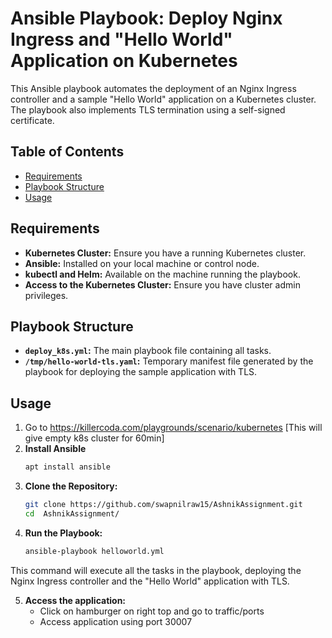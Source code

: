 # Ansible Playbook: Deploy Nginx Ingress and "Hello World" Application on Kubernetes

This Ansible playbook automates the deployment of an Nginx Ingress controller and a sample "Hello World" application on a Kubernetes cluster. The playbook also implements TLS termination using a self-signed certificate.

## Table of Contents
- [Requirements](#requirements)
- [Playbook Structure](#playbook-structure)
- [Usage](#usage)

## Requirements
- **Kubernetes Cluster:** Ensure you have a running Kubernetes cluster.
- **Ansible:** Installed on your local machine or control node.
- **kubectl and Helm:** Available on the machine running the playbook.
- **Access to the Kubernetes Cluster:** Ensure you have cluster admin privileges.

## Playbook Structure

- **`deploy_k8s.yml`:** The main playbook file containing all tasks.
- **`/tmp/hello-world-tls.yaml`:** Temporary manifest file generated by the playbook for deploying the sample application with TLS.

## Usage

1. Go to https://killercoda.com/playgrounds/scenario/kubernetes [This will give empty k8s cluster for 60min]
2. **Install Ansible**
   ```bash
   apt install ansible
3. **Clone the Repository:**
   ```bash
   git clone https://github.com/swapnilraw15/AshnikAssignment.git
   cd  AshnikAssignment/
4. **Run the Playbook:**
   ```bash
   ansible-playbook helloworld.yml
This command will execute all the tasks in the playbook, deploying the Nginx Ingress controller and the "Hello World" application with TLS.

5. **Access the application:**
   - Click on hamburger on right top and go to traffic/ports
   - Access application using port 30007
